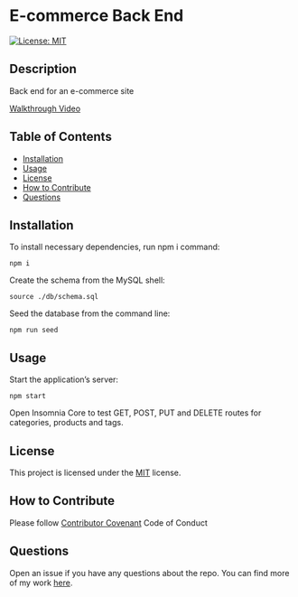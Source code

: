 # E-commerce Back End

[![License: MIT](https://img.shields.io/badge/License-MIT-yellow.svg)](https://opensource.org/licenses/MIT)
  
## Description
  
Back end for an e-commerce site

[Walkthrough Video](https://drive.google.com/file/d/1KJ72i2M6JfbFmKXOVRlEPC6SCQ2GbuBn/view)
  
## Table of Contents

- [Installation](#installation)
- [Usage](#usage)
- [License](#license)
- [How to Contribute](#how-to-contribute)
- [Questions](#questions)
  
## Installation
  
To install necessary dependencies, run npm i command:
```
npm i
```
Create the schema from the MySQL shell:
```
source ./db/schema.sql
```
Seed the database from the command line:
```
npm run seed
```
  
## Usage
  
Start the application’s server:
```
npm start
```
Open Insomnia Core to test GET, POST, PUT and DELETE routes for categories, products and tags.
  
## License
    
This project is licensed under the [MIT](https://opensource.org/licenses/MIT) license.
  
## How to Contribute
  
Please follow [Contributor Covenant](https://www.contributor-covenant.org/) Code of Conduct
  
## Questions
  
Open an issue if you have any questions about the repo. You can find more of my work [here](https://github.com/hannazo).
